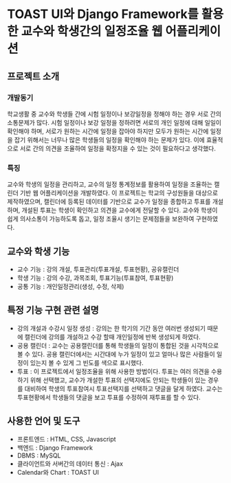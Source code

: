 # TOAST UI와 Django Framework를 활용한 교수와 학생간의 일정조율 웹 어플리케이션

## 프로젝트 소개

### 개발동기 
학교생활 중 교수와 학생들 간에 시험 일정이나 보강일정을 정해야 하는 경우 서로 간의 소통문제가 많다. 시험 일정이나 보강 일정을 정하려면 서로의 개인 일정에 대해 일일이 확인해야 하며, 서로가 원하는 시간에 일정을 잡아야 하지만 모두가 원하는 시간에 일정을 잡기 위해서는 너무나 많은 학생들의 일정을 확인해야 하는 문제가 있다. 이에 효율적으로 서로 간의 의견을 조율하여 일정을 확정지을 수 있는 것이 필요하다고 생각했다.

### 특징
교수와 학생의 일정을 관리하고, 교수의 일정 통계정보를 활용하여 일정을 조율하는 캘린더 기반 웹 어플리케이션을 개발하였다. 이 프로젝트는 학교의 구성원들을 대상으로 제작하였으며, 캘린더에 등록된 데이터를 기반으로 교수가 일정을 종합하고 투표를 개설하며, 개설된 투표는 학생이 확인하고 의견을 교수에게 전달할 수 있다. 교수와 학생이 쉽게 의사소통이 가능하도록 돕고, 일정 조율시 생기는 문제점들을 보완하여 구현하였다.


## 교수와 학생 기능

- 교수 기능 : 강의 개설, 투표관리(투표개설, 투표현황), 공유캘린더
- 학생 기능 : 강의 수강, 과목조회, 투표기능(투표참여, 투표현황)
- 공통 기능 : 개인일정관리(생성, 수정, 삭제)


## 특정 기능 구현 관련 설명
- 강의 개설과 수강시 일정 생성 : 강의는 한 학기의 기간 동안 여러번 생성되기 때문에 캘린더에 강의를 개설하고 수강 할때 개인일정에 반복 생성되게 하였다.
- 공용 캘린더 : 교수는 공용캘린더를 통해 학생들의 일정이 통합된 것을 시각적으로 볼 수 있다. 공용 캘린더에서는 시간대에 누가 일정이 있고 얼마나 많은 사람들이 일정이 있는지 볼 수 있게 그 빈도를 색으로 표시했다.
- 투표 : 이 프로젝트에서 일정조율을 위해 사용한 방법이다. 투표는 여러 의견을 수용하기 위해 선택했고, 교수가 개설한 투표의 선택지에도 안되는 학생들이 있는 경우를 대비하여 학생의 투표참여시 투표선택지를 선택하고 댓글을 달게 하였다. 교수는 투표현황에서 학생들의 댓글을 보고 투표를 수정하여 재투표를 할 수 있다.



## 사용한 언어 및 도구
- 프론트엔드 : HTML, CSS, Javascript
- 백엔드 : Django Framework
- DBMS : MySQL
- 클라이언트와 서버간의 데이터 통신 : Ajax
- Calendar와 Chart : TOAST UI

